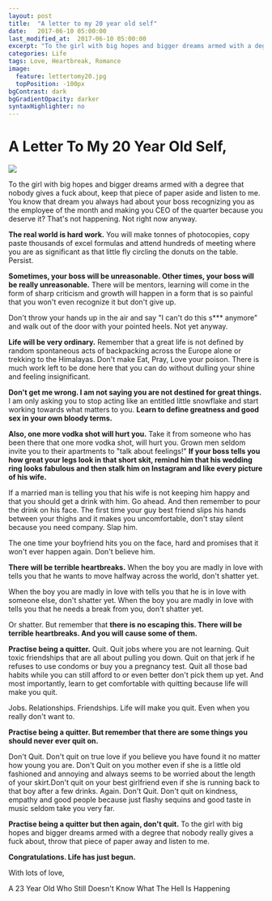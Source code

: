 ```yaml
---
layout: post
title:  "A letter to my 20 year old self"
date:   2017-06-10 05:00:00
last_modified_at:  2017-06-10 05:00:00
excerpt: "To the girl with big hopes and bigger dreams armed with a degree..." 
categories: Life
tags: Love, Heartbreak, Romance
image:
  feature: lettertomy20.jpg
  topPosition: -100px
bgContrast: dark
bgGradientOpacity: darker
syntaxHighlighter: no
---
```

# A Letter To My 20 Year Old Self,

![][1]

To the girl with big hopes and bigger dreams armed with a degree that nobody gives a fuck about, keep that piece of paper aside and listen to me. You know that dream you always had about your boss recognizing you as the employee of the month and making you CEO of the quarter because you deserve it? That's not happening. Not right now anyway.

**The real world is hard work.** You will make tonnes of photocopies, copy paste thousands of excel formulas and attend hundreds of meeting where you are as significant as that little fly circling the donuts on the table. Persist.

**Sometimes, your boss will be unreasonable. Other times, your boss will be really unreasonable.** There will be mentors, learning will come in the form of sharp criticism and growth will happen in a form that is so painful that you won't even recognize it but don't give up.

Don't throw your hands up in the air and say "I can't do this s\*\*\* anymore" and walk out of the door with your pointed heels. Not yet anyway.

**Life will be very ordinary.** Remember that a great life is not defined by random spontaneous acts of backpacking across the Europe alone or trekking to the Himalayas. Don't make Eat, Pray, Love your poison. There is much work left to be done here that you can do without dulling your shine and feeling insignificant.

**Don't get me wrong. I am not saying you are not destined for great things.** I am only asking you to stop acting like an entitled little snowflake and start working towards what matters to you. **Learn to define greatness and good sex in your own bloody terms.**

**Also, one more vodka shot will hurt you.** Take it from someone who has been there that one more vodka shot, will hurt you.  Grown men seldom invite you to their apartments to "talk about feelings!" **If your boss tells you how great your legs look in that short skit, remind him that his wedding ring looks fabulous and then stalk him on Instagram and like every picture of his wife.**

If a married man is telling you that his wife is not keeping him happy and that you should get a drink with him. Go ahead. And then remember to pour the drink on his face. The first time your guy best friend slips his hands between your thighs and it makes you uncomfortable, don't stay silent because you need company. Slap him.

The one time your boyfriend hits you on the face, hard and promises that it won't ever happen again. Don't believe him.

**There will be terrible heartbreaks.** When the boy you are madly in love with tells you that he wants to move halfway across the world, don't shatter yet.

When the boy you are madly in love with tells you that he is in love with someone else, don't shatter yet. When the boy you are madly in love with tells you that he needs a break from you, don't shatter yet.

Or shatter. But remember that **there is no escaping this. There will be terrible heartbreaks. And you will cause some of them.**

**Practise being a quitter.** Quit. Quit jobs where you are not learning. Quit toxic friendships that are all about pulling you down. Quit on that jerk if he refuses to use condoms or buy you a pregnancy test. Quit all those bad habits while you can still afford to or even better don't pick them up yet. And most importantly, learn to get comfortable with quitting because life will make you quit.

Jobs. Relationships. Friendships. Life will make you quit. Even when you really don't want to.

**Practise being a quitter. But remember that there are some things you should never ever quit on.**

Don't Quit. Don't quit on true love if you believe you have found it no matter how young you are. Don't Quit on you mother even if she is a little old fashioned and annoying and always seems to be worried about the length of your skirt.Don't quit on your best girlfriend even if she is running back to that boy after a few drinks. Again. Don't Quit. Don't quit on kindness, empathy and good people because just flashy sequins and good taste in music seldom take you very far.

**Practise being a quitter but then again, don't quit.** To the girl with big hopes and bigger dreams armed with a degree that nobody really gives a fuck about, throw that piece of paper away and listen to me.

**Congratulations. Life has just begun.**

With lots of love,

A 23 Year Old Who Still Doesn't Know What The Hell Is Happening

[1]: https://nandhithahariharan.github.io/assets/images/posts/lettertomy20/lettertomy20.png

